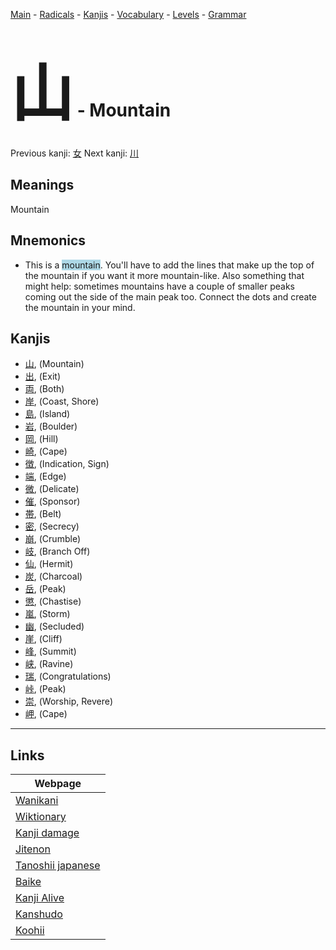 <style> bigfont {font-size: 100px}</style>
[Main](../README.md) -
[Radicals](../radicals.md) -
[Kanjis](../kanjis.md) -
[Vocabulary](../vocabulary.md) -
[Levels](../levels.md) -
[Grammar](../grammar.md)
# <bigfont> 山</bigfont> - Mountain 

Previous kanji: [女](女.md) Next kanji: [川](川.md) 

## Meanings
 Mountain
## Mnemonics
 * This is a <span style="background-color:#ADD8E6"> mountain</span>. You'll have to add the lines that make up the top of the mountain if you want it more mountain-like. Also something that might help: sometimes mountains have a couple of smaller peaks coming out the side of the main peak too. Connect the dots and create the mountain in your mind.


## Kanjis
 * [山](../kanjis/山.md), (Mountain)
* [出](../kanjis/出.md), (Exit)
* [両](../kanjis/両.md), (Both)
* [岸](../kanjis/岸.md), (Coast, Shore)
* [島](../kanjis/島.md), (Island)
* [岩](../kanjis/岩.md), (Boulder)
* [岡](../kanjis/岡.md), (Hill)
* [崎](../kanjis/崎.md), (Cape)
* [徴](../kanjis/徴.md), (Indication, Sign)
* [端](../kanjis/端.md), (Edge)
* [微](../kanjis/微.md), (Delicate)
* [催](../kanjis/催.md), (Sponsor)
* [帯](../kanjis/帯.md), (Belt)
* [密](../kanjis/密.md), (Secrecy)
* [崩](../kanjis/崩.md), (Crumble)
* [岐](../kanjis/岐.md), (Branch Off)
* [仙](../kanjis/仙.md), (Hermit)
* [炭](../kanjis/炭.md), (Charcoal)
* [岳](../kanjis/岳.md), (Peak)
* [懲](../kanjis/懲.md), (Chastise)
* [嵐](../kanjis/嵐.md), (Storm)
* [幽](../kanjis/幽.md), (Secluded)
* [崖](../kanjis/崖.md), (Cliff)
* [峰](../kanjis/峰.md), (Summit)
* [峡](../kanjis/峡.md), (Ravine)
* [瑞](../kanjis/瑞.md), (Congratulations)
* [峠](../kanjis/峠.md), (Peak)
* [崇](../kanjis/崇.md), (Worship, Revere)
* [岬](../kanjis/岬.md), (Cape)



---

## Links 

| Webpage |
| --- |
| [Wanikani          ](https://www.wanikani.com/kanji/山) |
| [Wiktionary        ](https://en.wiktionary.org/wiki/山) |
| [Kanji damage      ](http://www.kanjidamage.com/kanji/search?utf8=✓&q=山) |
| [Jitenon           ](https://jitenon.com/kanji/山) |
| [Tanoshii japanese ](https://www.tanoshiijapanese.com/dictionary/kanji.cfm?k=山) |
| [Baike             ](https://baike.baidu.com/item/山) |
| [Kanji Alive       ](https://app.kanjialive.com/山) |
| [Kanshudo          ](https://www.kanshudo.com/searchmn?q=山) |
| [Koohii            ](https://kanji.koohii.com/study/kanji/山) |
